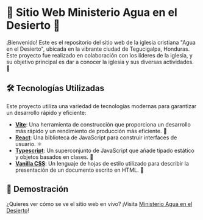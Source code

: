 # 🙏 Sitio Web Ministerio Agua en el Desierto 🙏

¡Bienvenido! Este es el repositorio del sitio web de la iglesia cristiana "Agua en el Desierto", ubicada en la vibrante ciudad de Tegucigalpa, Honduras. Este proyecto fue realizado en colaboración con los líderes de la iglesia, y su objetivo principal es dar a conocer la iglesia y sus diversas actividades. 🙏

## 🛠️ Tecnologías Utilizadas

Este proyecto utiliza una variedad de tecnologías modernas para garantizar un desarrollo rápido y eficiente:

- [**Vite**](https://vitejs.dev/): Una herramienta de construcción que proporciona un desarrollo más rápido y un rendimiento de producción más eficiente. 🚀
- [**React**](https://es.reactjs.org/): Una biblioteca de JavaScript para construir interfaces de usuario. ⚛️
- [**Typescript**](https://www.typescriptlang.org/): Un superconjunto de JavaScript que añade tipado estático y objetos basados en clases. 📘
- [**Vanilla CSS**](https://developer.mozilla.org/es/docs/Web/CSS): Un lenguaje de hojas de estilo utilizado para describir la presentación de un documento escrito en HTML. 🎨

## 🚀 Demostración

¿Quieres ver cómo se ve el sitio web en vivo? ¡Visita [Ministerio Agua en el Desierto](https://joyful-cannoli-f3fe0b.netlify.app/)!
